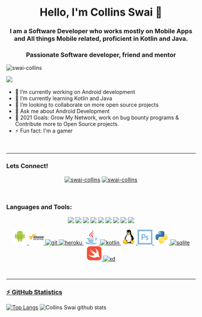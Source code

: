 <h1 align="center">Hello, I'm Collins Swai 👋</h1>
<h3 align="center">I am a Software Developer who works mostly on Mobile Apps and All things Mobile related, proficient in Kotlin and Java.</h3>
<h3 align="center">Passionate Software developer, friend and mentor</h3>

<p align="left"> <img src="https://komarev.com/ghpvc/?username=swai-collins" alt="swai-collins" /> </p>


<img src="https://user-images.githubusercontent.com/5679180/79618120-0daffb80-80be-11ea-819e-d2b0fa904d07.gif" width="27px">


- 🔭 I’m currently working on Android development
- 🌱 I’m currently learning Kotlin and Java
- 👯 I’m looking to collaborate on more open source projects
- 💬 Ask me about Android Development
- 🥅 2021 Goals: Grow My Network, work on bug bounty programs & Contribute more to Open Source projects.
- ⚡ Fun fact: I'm a gamer



</br>

---
### Lets Connect!
<p align="center">
<a href="https://twitter.com/swai_collins" target="blank"><img align="center" src="https://cdn.jsdelivr.net/npm/simple-icons@3.0.1/icons/twitter.svg" alt="swai-collins" height="20" width="20" /></a>
<a href="https://www.linkedin.com/in/collinsswai/" target="blank"><img align="center" src="https://cdn.jsdelivr.net/npm/simple-icons@3.0.1/icons/linkedin.svg" alt="swai-collins" height="20" width="20" /></a>
</p>

</br>

### Languages and Tools:

<p align="center">
<img src="https://img.shields.io/badge/Kotlin-0095D5?&style=for-the-badge&logo=kotlin&logoColor=black" height="25"/>
<img src="https://img.shields.io/badge/Java-ED8B00?style=for-the-badge&logo=java&logoColor=black" height="25"/>
<img src="https://img.shields.io/badge/firebase-ffca28?style=for-the-badge&logo=firebase&logoColor=black" height="25"/>
<img src="https://img.shields.io/badge/Git-F05032?style=for-the-badge&logo=git&logoColor=black" height="25"/>
<img src="https://img.shields.io/badge/Postman-FF6C37?style=for-the-badge&logo=Postman&logoColor=black" height="25"/>
<img src="https://img.shields.io/badge/mysql-4479A1.svg?&style=for-the-badge&logo=mysql&logoColor=black" height="25"/>
<img src="https://img.shields.io/badge/Visual_Studio_Code-0078D4?style=for-the-badge&logo=visual%20studio%20code&logoColor=black" height="25"/>
<img src="https://img.shields.io/badge/sqlite-7CBEE4.svg?&style=for-the-badge&logo=sqlite&logoColor=black" height="25"/>
<img src="https://img.shields.io/badge/Android-3DDC84?style=for-the-badge&logo=android&logoColor=black" height="25"/>
<p align="center"> <a href="https://developer.android.com" target="_blank"> <img src="https://raw.githubusercontent.com/devicons/devicon/master/icons/android/android-original-wordmark.svg" alt="android" width="40" height="40"/> </a> <a href="https://aws.amazon.com" target="_blank"> <img src="https://raw.githubusercontent.com/devicons/devicon/master/icons/amazonwebservices/amazonwebservices-original-wordmark.svg" alt="aws" width="40" height="40"/> </a> <a href="https://git-scm.com/" target="_blank"> <img src="https://www.vectorlogo.zone/logos/git-scm/git-scm-icon.svg" alt="git" width="40" height="40"/> </a> <a href="https://golang.org" target="_blank"> <imgf src="https://raw.githubusercontent.com/devicons/devicon/master/icons/go/go-original.svg" alt="go" width="40" height="40"/> </a> <a href="https://heroku.com" target="_blank"> <img src="https://www.vectorlogo.zone/logos/heroku/heroku-icon.svg" alt="heroku" width="40" height="40"/> </a> <a href="https://www.java.com" target="_blank"> <img src="https://raw.githubusercontent.com/devicons/devicon/master/icons/java/java-original.svg" alt="java" width="40" height="40"/> </a> <a href="https://kotlinlang.org" target="_blank"> <img src="https://www.vectorlogo.zone/logos/kotlinlang/kotlinlang-icon.svg" alt="kotlin" width="40" height="40"/> </a> <a href="https://www.linux.org/" target="_blank"> <img src="https://raw.githubusercontent.com/devicons/devicon/master/icons/linux/linux-original.svg" alt="linux" width="40" height="40"/> </a> <a href="https://www.photoshop.com/en" target="_blank"> <img src="https://raw.githubusercontent.com/devicons/devicon/master/icons/photoshop/photoshop-line.svg" alt="photoshop" width="40" height="40"/> </a> <a href="https://www.python.org" target="_blank"> <img src="https://raw.githubusercontent.com/devicons/devicon/master/icons/python/python-original.svg" alt="python" width="40" height="40"/> </a> <a href="https://www.sqlite.org/" target="_blank"> <img src="https://www.vectorlogo.zone/logos/sqlite/sqlite-icon.svg" alt="sqlite" width="40" height="40"/> </a> <a href="https://developer.apple.com/swift/" target="_blank"> <img src="https://raw.githubusercontent.com/devicons/devicon/master/icons/swift/swift-original.svg" alt="swift" width="40" height="40"/> </a> <a href="https://www.adobe.com/products/xd.html" target="_blank"> <img src="https://cdn.worldvectorlogo.com/logos/adobe-xd.svg" alt="xd" width="40" height="40"/>
</p>

 

</br>

----
### ⚡ GitHub Statistics

[![Top Langs](https://github-readme-stats.vercel.app/api/top-langs/?username=swai-collins)](https://github.com/swai-collins/github-readme-stats)
![Collins Swai github stats](https://github-readme-stats.vercel.app/api?username=swai-collins&show_icons=true&theme=onedark)

